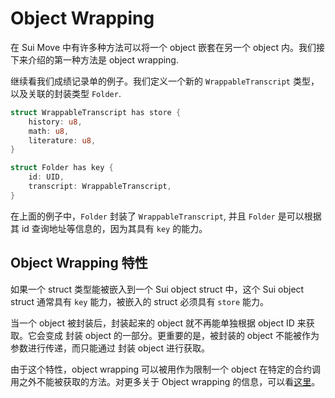 # Object Wrapping

在 Sui Move 中有许多种方法可以将一个 object 嵌套在另一个 object 内。我们接下来介绍的第一种方法是 object wrapping.  

继续看我们成绩记录单的例子。我们定义一个新的 `WrappableTranscript` 类型，以及关联的封装类型 `Folder`. 

```rust
struct WrappableTranscript has store {
    history: u8,
    math: u8,
    literature: u8,
}

struct Folder has key {
    id: UID,
    transcript: WrappableTranscript,
}
```

在上面的例子中，`Folder` 封装了 `WrappableTranscript`, 并且 `Folder` 是可以根据其 id 查询地址等信息的，因为其具有 `key` 的能力。

## Object Wrapping 特性

如果一个 struct 类型能被嵌入到一个 Sui object struct 中，这个 Sui object struct 通常具有 `key` 能力，被嵌入的 struct 必须具有 `store` 能力。  

当一个 object 被封装后，封装起来的 object 就不再能单独根据 object ID 来获取。它会变成 封装 object 的一部分。更重要的是，被封装的 object 不能被作为参数进行传递，而只能通过 封装 object 进行获取。

由于这个特性，object wrapping 可以被用作为限制一个 object 在特定的合约调用之外不能被获取的方法。对更多关于 Object wrapping 的信息，可以看[这里](https://docs.sui.io/devnet/build/programming-with-objects/ch4-object-wrapping)。
